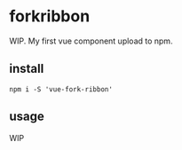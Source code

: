 # forkribbon
WIP. My first vue component upload to npm.

## install
```
npm i -S 'vue-fork-ribbon'
```
## usage

WIP
